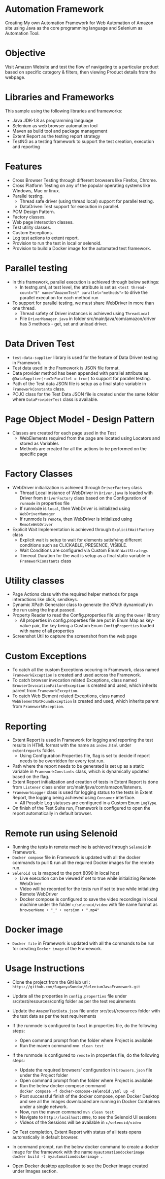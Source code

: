 # Automation Framework
Creating My own Automation Framework for Web Automation of Amazon site using Java as the core programming language and Selenium as Automation Tool.

# Objective
Visit Amazon Website and test the flow of navigating to a particular product based on specific category & filters, then viewing Product details from the webpage.

# Libraries and Frameworks
This sample using the following libraries and frameworks:
- Java JDK-1.8 as programming language
- Selenium as web browser automation tool
- Maven as build tool and package management
- Extent Report as the testing report strategy
- TestNG as a testing framework to support the test creation, execution and reporting

# Features
- Cross Browser Testing through different browsers like Firefox, Chrome.
- Cross Platform Testing on any of the popular operating systems like Windows, Mac or linux.
- Parallel testing.
  - Thread safe driver (using thread local) support for parallel testing.
  - DataDriven Test support for execution in parallel.
- POM Design Pattern.
- Factory classes.
- Web page interaction classes.
- Test utility classes.
- Custom Exceptions.
- Log test actions to extent report.
- Provision to run the test in local or selenoid.
- Provision to build a Docker image for the automated test framework.

# Parallel testing
- In this framework, parallel execution is achieved through below settings:
  - In testng.xml, at test level, the attribute is set as `<test thread-count="5" name="AmazonTest" parallel="methods">` to drive the parallel execution for each method run
- To support for parallel testing, we must share WebDriver in more than one thread. 
  - Thread safety of Driver instances is achieved using `ThreadLocal`
  - File `DriverManager.java` in folder src/main/java/com/amazon/driver has 3 methods - get, set and unload driver.

# Data Driven Test
- `test-data-supplier` library is used for the feature of Data Driven testing in Framework.
- Test data used in the Framework is JSON file format.
- Data provider method has been appended with parallel attribute as `@DataSupplier(runInParallel = true)` to support for parallel testing.
- Path of the Test data JSON file is setup as a final static variable in `FrameworkConstants` class.
- POJO class for the Test Data JSON file is created under the same folder where `DataProviderTest` class is available.

# Page Object Model - Design Pattern
- Classes are created for each page used in the Test 
   - WebElements required from the page are located using Locators and stored as Variables
   - Methods are created for all the actions to be performed on the specific page

# Factory Classes
- WebDriver initialization is achieved through `DriverFactory` class
  - Thread Local instance of WebDriver in `Driver.java` is loaded with Driver from `DriverFactory` class based on the Configuration of `runmode` in properties file
   - If runmode is `local`, then WebDriver is initialized using `WebDriverManager` 
   - If runmode is `remote`, then WebDriver is initialized using `RemoteWebDriver` 
- Explicit Wait Implementation is achieved through `ExplicitWaitFactory` class
  - Explicit wait is setup to wait for elements satisfying different conditions such as CLICKABLE, PRESENCE, VISIBLE.
  - Wait Conditions are configured via Custom Enum `WaitStrategy`.
  - Timeout Duration for the wait is setup as a final static variable in `FrameworkConstants` class

# Utility classes
- Page Actions class with the required helper methods for page interactions like click, sendkeys.
- Dynamic XPath Generator class to generate the XPath dynamically in the run using the Input passed.
- Property Reader to read the Config.properties file using the `Owner` library
  - All properties in config.properties file are put in Enum Map as key-value pair, the key being a Custom Enum `ConfigProperties` loaded with name of all properties 
- Screenshot Util to capture the screenshot from the web page

# Custom Exceptions
- To catch all the custom Exceptions occuring in Framework, class named `FrameworkException` is created and used across the Framework.
- To catch browser invocation related Exceptions, class named `BrowserInvocationFailureException` is created and used, which inherits parent from `FrameworkException`.
- To catch Web Element related Exceptions, class named `WebElementNotFoundException` is created and used, which inherits parent from `FrameworkException`.

# Reporting
- Extent Report is used in Framework for logging and reporting the test results in HTML format with the name as `index.html` under `extentreports` folder.
  - Using Configuration Properties file, flag is set to decide if report needs to be overridden for every test run.
- Path where the report needs to be generated is set up as a static variable in `FrameworkConstants` class, which is dynamically updated based on the flag.
- Extent Report initialization and creation of tests in Extent Report is done from `Listener` class under src/main/java/com/amazon/listeners.
- `FrameworkLogger` class is used for logging status to the tests in Extent Report, the logging being achieved using `Consumer` interface.
  - All Possible Log statuses are configured in a Custom Enum `LogType`.
- On finish of the Test Suite run, Framework is configured to open the report automatically in default browser.

# Remote run using Selenoid
- Running the tests in remote machine is achieved through `Selenoid` in Framework.
- `Docker compose` file in Framework is updated with all the docker commands to pull & run all the required Docker images for the remote run.
- `Selenoid UI` is mapped to the port 8090 in local host
  - Live execution can be viewed if set to true while initializing Remote WebDriver
  - Video will be recorded for the tests run if set to true while initializing Remote WebDriver
  - Docker compose is configured to save the video recordings in local machine under the folder `c/selenoid/video` with file name format as `browserName + "_" + version + ".mp4"`

# Docker image
- `Docker file` in Framework is updated with all the commands to be run for creating `Docker image` of the Framework.

# Usage Instructions
- Clone the project from the GitHub url : `https://github.com/SuganyaSundar/SeleniumJavaFramework.git`
- Update all the properties in `config.properties` file under src/test/resources/config folder as per the test requirements

- Update the `AmazonTestData.json` file under src/test/resources folder with the test data as per the test requirements
- If the runmode is configured to `local` in properties file, do the following steps: 
  - Open command prompt from the folder where Project is available 
  - Run the maven command `mvn clean test`
- If the runmode is configured to `remote` in properties file, do the following steps:
  - Update the required browsers' configuration in `browsers.json` file under the Project folder
  - Open command prompt from the folder where Project is available
  - Run the below docker compose command  
        `docker compose -f docker-compose-selenoid.yaml up -d`
  - Post successful finish of the docker compose, open Docker Desktop and see all the images downloaded are running in Docker Containers under a single network. 
  - Now, run the maven command `mvn clean test`
  - Navigate to `http://localhost:8090`, to see the Selenoid UI sessions
  - Videos of the Sessions will be available in `c/selenoid/video`
- On Test completion, Extent Report with status of all tests opens automatically in default browser. 
- In command prompt, run the below docker command to create a docker image for the framework with the name `myautomationdockerimage`  
      `docker build -t myautomationdockerimage .`
- Open Docker desktop application to see the Docker image created under Images section.
